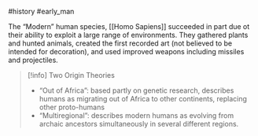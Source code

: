 #history #early_man 

The “Modern” human species, [[Homo Sapiens]] succeeded in part due ot their ability to exploit a large range of environments. They gathered plants and hunted animals, created the first recorded art (not believed to be intended for decoration), and used improved weapons including missiles and projectiles.

>[!info] Two Origin Theories
>- “Out of Africa”: based partly on genetic research, describes humans as migrating out of Africa to other continents, replacing other proto-humans
>- “Multiregional”: describes modern humans as evolving from archaic ancestors simultaneously in several different regions.